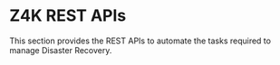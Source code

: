 # Z4K REST APIs

This section provides the REST APIs to automate the tasks required to manage Disaster Recovery. 
